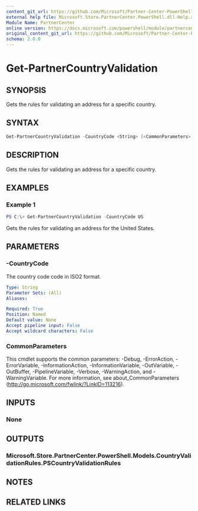 ```yaml
---
content_git_url: https://github.com/Microsoft/Partner-Center-PowerShell/blob/master/docs/help/Get-PartnerCountryValidation.md
external help file: Microsoft.Store.PartnerCenter.PowerShell.dll-Help.xml
Module Name: PartnerCenter
online version: https://docs.microsoft.com/powershell/module/partnercenter/Get-PartnerCountryValidation
original_content_git_url: https://github.com/Microsoft/Partner-Center-PowerShell/blob/master/docs/help/Get-PartnerCountryValidation.md
schema: 2.0.0
---
```


# Get-PartnerCountryValidation

## SYNOPSIS
Gets the rules for validating an address for a specific country.

## SYNTAX

```powershell
Get-PartnerCountryValidation -CountryCode <String> [<CommonParameters>]
```

## DESCRIPTION
Gets the rules for validating an address for a specific country.

## EXAMPLES

### Example 1

```powershell
PS C:\> Get-PartnerCountryValidation -CountryCode US
```

Gets the rules for validating an address for the United States.

## PARAMETERS

### -CountryCode
The country code code in ISO2 format.

```yaml
Type: String
Parameter Sets: (All)
Aliases:

Required: True
Position: Named
Default value: None
Accept pipeline input: False
Accept wildcard characters: False
```

### CommonParameters
This cmdlet supports the common parameters: -Debug, -ErrorAction, -ErrorVariable, -InformationAction, -InformationVariable, -OutVariable, -OutBuffer, -PipelineVariable, -Verbose, -WarningAction, and -WarningVariable. For more information, see about_CommonParameters (http://go.microsoft.com/fwlink/?LinkID=113216).

## INPUTS

### None

## OUTPUTS

### Microsoft.Store.PartnerCenter.PowerShell.Models.CountryValidationRules.PSCountryValidationRules

## NOTES

## RELATED LINKS
